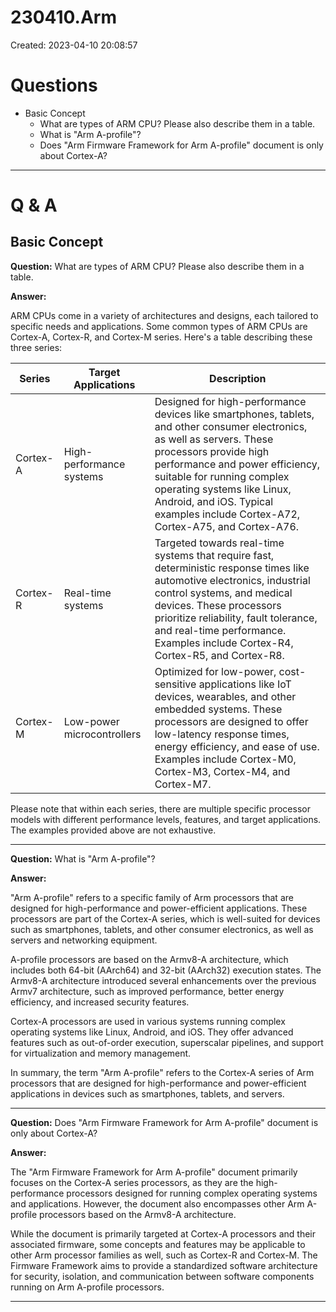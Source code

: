 # 230410.Arm
Created: 2023-04-10 20:08:57
# Questions
* Basic Concept
    * What are types of ARM CPU? Please also describe them in a table.
    * What is "Arm A-profile"?
    * Does "Arm Firmware Framework for Arm A-profile" document is only about Cortex-A?

---

# Q & A
## Basic Concept
**Question:** What are types of ARM CPU? Please also describe them in a table.

**Answer:**

ARM CPUs come in a variety of architectures and designs, each tailored to specific needs and applications. Some common types of ARM CPUs are Cortex-A, Cortex-R, and Cortex-M series. Here's a table describing these three series:

| Series | Target Applications | Description |
| --- | --- | --- |
| Cortex-A | High-performance systems | Designed for high-performance devices like smartphones, tablets, and other consumer electronics, as well as servers. These processors provide high performance and power efficiency, suitable for running complex operating systems like Linux, Android, and iOS. Typical examples include Cortex-A72, Cortex-A75, and Cortex-A76. |
| Cortex-R | Real-time systems | Targeted towards real-time systems that require fast, deterministic response times like automotive electronics, industrial control systems, and medical devices. These processors prioritize reliability, fault tolerance, and real-time performance. Examples include Cortex-R4, Cortex-R5, and Cortex-R8. |
| Cortex-M | Low-power microcontrollers | Optimized for low-power, cost-sensitive applications like IoT devices, wearables, and other embedded systems. These processors are designed to offer low-latency response times, energy efficiency, and ease of use. Examples include Cortex-M0, Cortex-M3, Cortex-M4, and Cortex-M7. |

Please note that within each series, there are multiple specific processor models with different performance levels, features, and target applications. The examples provided above are not exhaustive.

---

**Question:** What is "Arm A-profile"?

**Answer:**

"Arm A-profile" refers to a specific family of Arm processors that are designed for high-performance and power-efficient applications. These processors are part of the Cortex-A series, which is well-suited for devices such as smartphones, tablets, and other consumer electronics, as well as servers and networking equipment.

A-profile processors are based on the Armv8-A architecture, which includes both 64-bit (AArch64) and 32-bit (AArch32) execution states. The Armv8-A architecture introduced several enhancements over the previous Armv7 architecture, such as improved performance, better energy efficiency, and increased security features.

Cortex-A processors are used in various systems running complex operating systems like Linux, Android, and iOS. They offer advanced features such as out-of-order execution, superscalar pipelines, and support for virtualization and memory management.

In summary, the term "Arm A-profile" refers to the Cortex-A series of Arm processors that are designed for high-performance and power-efficient applications in devices such as smartphones, tablets, and servers.

---

**Question:** Does "Arm Firmware Framework for Arm A-profile" document is only about Cortex-A?

**Answer:**

The "Arm Firmware Framework for Arm A-profile" document primarily focuses on the Cortex-A series processors, as they are the high-performance processors designed for running complex operating systems and applications. However, the document also encompasses other Arm A-profile processors based on the Armv8-A architecture.

While the document is primarily targeted at Cortex-A processors and their associated firmware, some concepts and features may be applicable to other Arm processor families as well, such as Cortex-R and Cortex-M. The Firmware Framework aims to provide a standardized software architecture for security, isolation, and communication between software components running on Arm A-profile processors.

---

